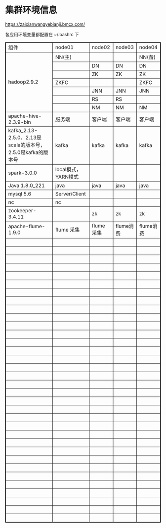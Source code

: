 # 集群环境信息

https://zaixianwangyebianji.bmcx.com/

各应用环境变量都配置在 ~/.bashrc 下

<table style="width:100%;" cellpadding="2" cellspacing="0" border="1" bordercolor="#000000">
	<tbody>
		<tr>
			<td>
				<span><span><span><span>组件</span> </span> </span> </span>
			</td>
			<td>
				<span><span><span><span>node01</span> </span> </span> </span>
			</td>
			<td>
				<span><span><span><span><span>node02</span><br />
</span> </span> </span> </span>
			</td>
			<td>
				<span><span><span><span><span>node03</span><br />
</span> </span> </span> </span>
			</td>
			<td>
				<span><span><span><span><span>node04</span><br />
</span> </span> </span> </span>
			</td>
		</tr>
		<tr>
			<td rowspan="7">
				<span><span><span><span>hadoop2.9.2<br />
</span> </span> </span> </span>
			</td>
			<td>
				<span><span><span><span>NN(主)<br />
</span> </span> </span> </span>
			</td>
			<td>
				<span><span><span><span><br />
</span> </span> </span> </span>
			</td>
			<td>
				<span><span><span><span><br />
</span> </span> </span> </span>
			</td>
			<td>
				<span><span><span><span>NN(备)<br />
</span> </span> </span> </span>
			</td>
		</tr>
		<tr>
			<td>
				<span><span><span><span><br />
</span> </span> </span> </span>
			</td>
			<td>
				<span><span><span><span>DN<br />
</span> </span> </span> </span>
			</td>
			<td>
				<span><span><span><span>DN<br />
</span> </span> </span> </span>
			</td>
			<td>
				<span><span><span><span>DN<br />
</span> </span> </span> </span>
			</td>
		</tr>
		<tr>
			<td>
				<span><span><span><span><br />
</span> </span> </span> </span>
			</td>
			<td>
				<span><span><span><span>ZK<br />
</span> </span> </span> </span>
			</td>
			<td>
				<span><span><span><span>ZK<br />
</span> </span> </span> </span>
			</td>
			<td>
				<span><span><span><span>ZK<br />
</span> </span> </span> </span>
			</td>
		</tr>
		<tr>
			<td>
				<span><span><span><span>ZKFC<br />
</span> </span> </span> </span>
			</td>
			<td>
				<span><span><span><span><br />
</span> </span> </span> </span>
			</td>
			<td>
				<span><span><span><span><br />
</span> </span> </span> </span>
			</td>
			<td>
				<span><span><span><span>ZKFC<br />
</span> </span> </span> </span>
			</td>
		</tr>
		<tr>
			<td>
				<span><span><span><span><br />
</span> </span> </span> </span>
			</td>
			<td>
				<span><span><span><span>JNN<br />
</span> </span> </span> </span>
			</td>
			<td>
				<span><span><span><span>JNN<br />
</span> </span> </span> </span>
			</td>
			<td>
				<span><span><span><span>JNN<br />
</span> </span> </span> </span>
			</td>
		</tr>
		<tr>
			<td>
				<span><span><span><span><br />
</span> </span> </span> </span>
			</td>
			<td>
				<span><span><span><span>RS<br />
</span> </span> </span> </span>
			</td>
			<td>
				<span><span><span><span>RS<br />
</span> </span> </span> </span>
			</td>
			<td>
				<span><span><span><span><br />
</span> </span> </span> </span>
			</td>
		</tr>
		<tr>
			<td>
				<span><span><span><span><br />
</span> </span> </span> </span>
			</td>
			<td>
				<span><span><span><span>NM<br />
</span> </span> </span> </span>
			</td>
			<td>
				<span><span><span><span>NM<br />
</span> </span> </span> </span>
			</td>
			<td>
				<span><span><span><span>NM<br />
</span> </span> </span> </span>
			</td>
		</tr>
		<tr>
			<td>
				<span><span><span><span>apache-hive-2.3.9-bin<br />
</span> </span> </span> </span>
			</td>
			<td>
				<span><span><span><span>服务端</span> </span> </span> </span>
			</td>
			<td>
				<span><span><span><span>客户端</span> </span> </span> </span>
			</td>
			<td>
				<span><span><span><span><span>客户端</span><br />
</span> </span> </span> </span>
			</td>
			<td>
				<span><span><span><span><span>客户端</span><br />
</span> </span> </span> </span>
			</td>
		</tr>
		<tr>
			<td>
				<span><span><span>kafka_2.13-2.5.0，2.13是scala的版本号，2.5.0是kafka的版本号<span><br />
</span> </span> </span> </span>
			</td>
			<td>
				<span><span><span><span>kafka<br />
</span> </span> </span> </span>
			</td>
			<td>
				<span><span><span><span>kafka<br />
</span> </span> </span> </span>
			</td>
			<td>
				<span><span><span><span>kafka<br />
</span> </span> </span> </span>
			</td>
			<td>
				<span><span><span><span>kafka<br />
</span> </span> </span> </span>
			</td>
		</tr>
		<tr>
			<td>
				<span><span><span>spark-3.0.0<span id="__kindeditor_bookmark_start_22__"></span></span> </span> </span>
			</td>
			<td>
				<span><span><span>local模式，YARN模式</span> </span> </span>
			</td>
			<td>
				<span><span><span><span><br />
</span> </span> </span> </span>
			</td>
			<td>
				<span><span><span><span><br />
</span> </span> </span> </span>
			</td>
			<td>
				<span><span><span><span><br />
</span> </span> </span> </span>
			</td>
		</tr>
		<tr>
			<td>
				<span><span><span>Java&nbsp;1.8.0_221</span> </span> </span>
			</td>
			<td>
				<span><span><span>java</span></span> </span>
			</td>
			<td>
				<span><span><span><span><span>java</span><br />
</span> </span> </span> </span>
			</td>
			<td>
				<span><span><span><span><span>java</span><br />
</span> </span> </span> </span>
			</td>
			<td>
				<span><span><span><span><span>java</span><br />
</span> </span> </span> </span>
			</td>
		</tr>
		<tr>
			<td>
				<span><span><span><span>mysql 5.6</span></span> </span> </span>
			</td>
			<td>
				<span><span><span><span>Server/Client</span></span> </span> </span>
			</td>
			<td>
				<span><span><span><span><br />
</span> </span> </span> </span>
			</td>
			<td>
				<span><span><span><span><br />
</span> </span> </span> </span>
			</td>
			<td>
				<span><span><span><span><br />
</span> </span> </span> </span>
			</td>
		</tr>
		<tr>
			<td>
				<span style="background-color:#FFFFFF;">nc</span><span></span>
			</td>
			<td>
				<span><span><span><span>nc</span></span></span></span>
			</td>
			<td>
				<span><span><span><span><br />
</span> </span> </span> </span>
			</td>
			<td>
				<span><span><span><span><br />
</span> </span> </span> </span>
			</td>
			<td>
				<span><span><span><span><br />
</span> </span> </span> </span>
			</td>
		</tr>
		<tr>
			<td>
				<span><span><span><span>zookeeper-3.4.11<br />
</span> </span> </span> </span>
			</td>
			<td>
				<span><span><span><span><br />
</span> </span> </span> </span>
			</td>
			<td>
				<span><span><span><span>zk</span></span></span> </span>
			</td>
			<td>
				<span><span><span><span>zk<br />
</span> </span> </span> </span>
			</td>
			<td>
				<span><span><span><span>zk<br />
</span> </span> </span> </span>
			</td>
		</tr>
		<tr>
			<td>
				<span><span><span><span>apache-flume-1.9.0<br />
</span> </span> </span> </span>
			</td>
			<td>
				<span><span><span><span>flume 采集<br />
</span> </span> </span> </span>
			</td>
			<td>
				<span><span><span><span>flume 采集<br />
</span> </span> </span> </span>
			</td>
			<td>
				<span><span><span><span>flume消费<br />
</span> </span> </span> </span>
			</td>
			<td>
				<span><span><span><span>flume消费<br />
</span> </span> </span> </span>
			</td>
		</tr>
		<tr>
			<td>
				<span><span><span><span><br />
</span> </span> </span> </span>
			</td>
			<td>
				<span><span><span><span><br />
</span> </span> </span> </span>
			</td>
			<td>
				<span><span><span><span><br />
</span> </span> </span> </span>
			</td>
			<td>
				<span><span><span><span><br />
</span> </span> </span> </span>
			</td>
			<td>
				<span><span><span><span><br />
</span> </span> </span> </span>
			</td>
		</tr>
		<tr>
			<td>
				<span><span><span><span><br />
</span> </span> </span> </span>
			</td>
			<td>
				<span><span><span><span><br />
</span> </span> </span> </span>
			</td>
			<td>
				<span><span><span><span><br />
</span> </span> </span> </span>
			</td>
			<td>
				<span><span><span><span><br />
</span> </span> </span> </span>
			</td>
			<td>
				<span><span><span><span><br />
</span> </span> </span> </span>
			</td>
		</tr>
		<tr>
			<td>
				<span><span><span><span><br />
</span> </span> </span> </span>
			</td>
			<td>
				<span><span><span><span><br />
</span> </span> </span> </span>
			</td>
			<td>
				<span><span><span><span><br />
</span> </span> </span> </span>
			</td>
			<td>
				<span><span><span><span><br />
</span> </span> </span> </span>
			</td>
			<td>
				<span><span><span><span><br />
</span> </span> </span> </span>
			</td>
		</tr>
		<tr>
			<td>
				<span><span><span><span><br />
</span> </span> </span> </span>
			</td>
			<td>
				<span><span><span><span><br />
</span> </span> </span> </span>
			</td>
			<td>
				<span><span><span><span><br />
</span> </span> </span> </span>
			</td>
			<td>
				<span><span><span><span><br />
</span> </span> </span> </span>
			</td>
			<td>
				<span><span><span><span><br />
</span> </span> </span> </span>
			</td>
		</tr>
		<tr>
			<td>
				<span><span><span><span><br />
</span> </span> </span> </span>
			</td>
			<td>
				<span><span><span><span><br />
</span> </span> </span> </span>
			</td>
			<td>
				<span><span><span><span><br />
</span> </span> </span> </span>
			</td>
			<td>
				<span><span><span><span><br />
</span> </span> </span> </span>
			</td>
			<td>
				<span><span><span><span><br />
</span> </span> </span> </span>
			</td>
		</tr>
		<tr>
			<td>
				<span><span><span><span><br />
</span> </span> </span> </span>
			</td>
			<td>
				<span><span><span><span><br />
</span> </span> </span> </span>
			</td>
			<td>
				<span><span><span><span><br />
</span> </span> </span> </span>
			</td>
			<td>
				<span><span><span><span><br />
</span> </span> </span> </span>
			</td>
			<td>
				<span><span><span><span><br />
</span> </span> </span> </span>
			</td>
		</tr>
		<tr>
			<td>
				<span><span><span><span><br />
</span> </span> </span> </span>
			</td>
			<td>
				<span><span><span><span><br />
</span> </span> </span> </span>
			</td>
			<td>
				<span><span><span><span><br />
</span> </span> </span> </span>
			</td>
			<td>
				<span><span><span><span><br />
</span> </span> </span> </span>
			</td>
			<td>
				<span><span><span><span><br />
</span> </span> </span> </span>
			</td>
		</tr>
		<tr>
			<td>
				<span><span><span><span><br />
</span> </span> </span> </span>
			</td>
			<td>
				<span><span><span><span><br />
</span> </span> </span> </span>
			</td>
			<td>
				<span><span><span><span><br />
</span> </span> </span> </span>
			</td>
			<td>
				<span><span><span><span><br />
</span> </span> </span> </span>
			</td>
			<td>
				<span><span><span><span><br />
</span> </span> </span> </span>
			</td>
		</tr>
		<tr>
			<td>
				<span><span><span><span><br />
</span> </span> </span> </span>
			</td>
			<td>
				<span><span><span><span><br />
</span> </span> </span> </span>
			</td>
			<td>
				<span><span><span><span><br />
</span> </span> </span> </span>
			</td>
			<td>
				<span><span><span><span><br />
</span> </span> </span> </span>
			</td>
			<td>
				<span><span><span><span><br />
</span> </span> </span> </span>
			</td>
		</tr>
		<tr>
			<td>
				<span><span><span><span><br />
</span> </span> </span> </span>
			</td>
			<td>
				<span><span><span><span><br />
</span> </span> </span> </span>
			</td>
			<td>
				<span><span><span><span><br />
</span> </span> </span> </span>
			</td>
			<td>
				<span><span><span><span><br />
</span> </span> </span> </span>
			</td>
			<td>
				<span><span><span><span><br />
</span> </span> </span> </span>
			</td>
		</tr>
		<tr>
			<td>
				<span><span><span><span><br />
</span> </span> </span> </span>
			</td>
			<td>
				<span><span><span><span><br />
</span> </span> </span> </span>
			</td>
			<td>
				<span><span><span><span><br />
</span> </span> </span> </span>
			</td>
			<td>
				<span><span><span><span><br />
</span> </span> </span> </span>
			</td>
			<td>
				<span><span><span><span><br />
</span> </span> </span> </span>
			</td>
		</tr>
		<tr>
			<td>
				<span><span><span><span><br />
</span> </span> </span> </span>
			</td>
			<td>
				<span><span><span><span><br />
</span> </span> </span> </span>
			</td>
			<td>
				<span><span><span><span><br />
</span> </span> </span> </span>
			</td>
			<td>
				<span><span><span><span><br />
</span> </span> </span> </span>
			</td>
			<td>
				<span><span><span><span><br />
</span> </span> </span> </span>
			</td>
		</tr>
		<tr>
			<td>
				<span><span><span><span><br />
</span> </span> </span> </span>
			</td>
			<td>
				<span><span><span><span><br />
</span> </span> </span> </span>
			</td>
			<td>
				<span><span><span><span><br />
</span> </span> </span> </span>
			</td>
			<td>
				<span><span><span><span><br />
</span> </span> </span> </span>
			</td>
			<td>
				<span><span><span><span><br />
</span> </span> </span> </span>
			</td>
		</tr>
		<tr>
			<td>
				<span><span><span><span><br />
</span> </span> </span> </span>
			</td>
			<td>
				<span><span><span><span><br />
</span> </span> </span> </span>
			</td>
			<td>
				<span><span><span><span><br />
</span> </span> </span> </span>
			</td>
			<td>
				<span><span><span><span><br />
</span> </span> </span> </span>
			</td>
			<td>
				<span><span><span><span><br />
</span> </span> </span> </span>
			</td>
		</tr>
		<tr>
			<td>
				<span><span><span><span><br />
</span> </span> </span> </span>
			</td>
			<td>
				<span><span><span><span><br />
</span> </span> </span> </span>
			</td>
			<td>
				<span><span><span><span><br />
</span> </span> </span> </span>
			</td>
			<td>
				<span><span><span><span><br />
</span> </span> </span> </span>
			</td>
			<td>
				<span><span><span><span><br />
</span> </span> </span> </span>
			</td>
		</tr>
		<tr>
			<td>
				<span><span><span><span><br />
</span> </span> </span> </span>
			</td>
			<td>
				<span><span><span><span><br />
</span> </span> </span> </span>
			</td>
			<td>
				<span><span><span><span><br />
</span> </span> </span> </span>
			</td>
			<td>
				<span><span><span><span><br />
</span> </span> </span> </span>
			</td>
			<td>
				<span><span><span><span><br />
</span> </span> </span> </span>
			</td>
		</tr>
		<tr>
			<td>
				<span><span><span><span><br />
</span> </span> </span> </span>
			</td>
			<td>
				<span><span><span><span><br />
</span> </span> </span> </span>
			</td>
			<td>
				<span><span><span><span><br />
</span> </span> </span> </span>
			</td>
			<td>
				<span><span><span><span><br />
</span> </span> </span> </span>
			</td>
			<td>
				<span><span><span><span><br />
</span> </span> </span> </span>
			</td>
		</tr>
		<tr>
			<td>
				<span><span><span><span><br />
</span> </span> </span> </span>
			</td>
			<td>
				<span><span><span><span><br />
</span> </span> </span> </span>
			</td>
			<td>
				<span><span><span><span><br />
</span> </span> </span> </span>
			</td>
			<td>
				<span><span><span><span><br />
</span> </span> </span> </span>
			</td>
			<td>
				<span><span><span><span><br />
</span> </span> </span> </span>
			</td>
		</tr>
		<tr>
			<td>
				<span><span><span><span><br />
</span> </span> </span> </span>
			</td>
			<td>
				<span><span><span><span><br />
</span> </span> </span> </span>
			</td>
			<td>
				<span><span><span><span><br />
</span> </span> </span> </span>
			</td>
			<td>
				<span><span><span><span><br />
</span> </span> </span> </span>
			</td>
			<td>
				<span><span><span><span><br />
</span> </span> </span> </span>
			</td>
		</tr>
		<tr>
			<td>
				<span><span><span><span><br />
</span> </span> </span> </span>
			</td>
			<td>
				<span><span><span><span><br />
</span> </span> </span> </span>
			</td>
			<td>
				<span><span><span><span><br />
</span> </span> </span> </span>
			</td>
			<td>
				<span><span><span><span><br />
</span> </span> </span> </span>
			</td>
			<td>
				<span><span><span><span><br />
</span> </span> </span> </span>
			</td>
		</tr>
		<tr>
			<td>
				<span><span><span><span><br />
</span> </span> </span> </span>
			</td>
			<td>
				<span><span><span><span><br />
</span> </span> </span> </span>
			</td>
			<td>
				<span><span><span><span><br />
</span> </span> </span> </span>
			</td>
			<td>
				<span><span><span><span><br />
</span> </span> </span> </span>
			</td>
			<td>
				<span><span><span><span><br />
</span> </span> </span> </span>
			</td>
		</tr>
		<tr>
			<td>
				<span><span><span><span><br />
</span> </span> </span> </span>
			</td>
			<td>
				<span><span><span><span><br />
</span> </span> </span> </span>
			</td>
			<td>
				<span><span><span><span><br />
</span> </span> </span> </span>
			</td>
			<td>
				<span><span><span><span><br />
</span> </span> </span> </span>
			</td>
			<td>
				<span><span><span><span><br />
</span> </span> </span> </span>
			</td>
		</tr>
		<tr>
			<td>
				<span><span><span><span><br />
</span> </span> </span> </span>
			</td>
			<td>
				<span><span><span><span><br />
</span> </span> </span> </span>
			</td>
			<td>
				<span><span><span><span><br />
</span> </span> </span> </span>
			</td>
			<td>
				<span><span><span><span><br />
</span> </span> </span> </span>
			</td>
			<td>
				<span><span><span><span><br />
</span> </span> </span> </span>
			</td>
		</tr>
		<tr>
			<td>
				<span><span><span><span><br />
</span> </span> </span> </span>
			</td>
			<td>
				<span><span><span><span><br />
</span> </span> </span> </span>
			</td>
			<td>
				<span><span><span><span><br />
</span> </span> </span> </span>
			</td>
			<td>
				<span><span><span><span><br />
</span> </span> </span> </span>
			</td>
			<td>
				<span><span><span><span><br />
</span> </span> </span> </span>
			</td>
		</tr>
		<tr>
			<td>
				<span><span><span><span><br />
</span> </span> </span> </span>
			</td>
			<td>
				<span><span><span><span><br />
</span> </span> </span> </span>
			</td>
			<td>
				<span><span><span><span><br />
</span> </span> </span> </span>
			</td>
			<td>
				<span><span><span><span><br />
</span> </span> </span> </span>
			</td>
			<td>
				<span><span><span><span><br />
</span> </span> </span> </span>
			</td>
		</tr>
		<tr>
			<td>
				<span><span><span><span><br />
</span> </span> </span> </span>
			</td>
			<td>
				<span><span><span><span><br />
</span> </span> </span> </span>
			</td>
			<td>
				<span><span><span><span><br />
</span> </span> </span> </span>
			</td>
			<td>
				<span><span><span><span><br />
</span> </span> </span> </span>
			</td>
			<td>
				<span><span><span><span><br />
</span> </span> </span> </span>
			</td>
		</tr>
		<tr>
			<td>
				<span><span><span><span><br />
</span> </span> </span> </span>
			</td>
			<td>
				<span><span><span><span><br />
</span> </span> </span> </span>
			</td>
			<td>
				<span><span><span><span><br />
</span> </span> </span> </span>
			</td>
			<td>
				<span><span><span><span><br />
</span> </span> </span> </span>
			</td>
			<td>
				<span><span><span><span><br />
</span> </span> </span> </span>
			</td>
		</tr>
		<tr>
			<td>
				<span><span><span><span><br />
</span> </span> </span> </span>
			</td>
			<td>
				<span><span><span><span><br />
</span> </span> </span> </span>
			</td>
			<td>
				<span><span><span><span><br />
</span> </span> </span> </span>
			</td>
			<td>
				<span><span><span><span><br />
</span> </span> </span> </span>
			</td>
			<td>
				<span><span><span><span><br />
</span> </span> </span> </span>
			</td>
		</tr>
		<tr>
			<td>
				<span><span><span><span><br />
</span> </span> </span> </span>
			</td>
			<td>
				<span><span><span><span><br />
</span> </span> </span> </span>
			</td>
			<td>
				<span><span><span><span><br />
</span> </span> </span> </span>
			</td>
			<td>
				<span><span><span><span><br />
</span> </span> </span> </span>
			</td>
			<td>
				<span><span><span><span><br />
</span> </span> </span> </span>
			</td>
		</tr>
		<tr>
			<td>
				<span><span><span><span><br />
</span> </span> </span> </span>
			</td>
			<td>
				<span><span><span><span><br />
</span> </span> </span> </span>
			</td>
			<td>
				<span><span><span><span><br />
</span> </span> </span> </span>
			</td>
			<td>
				<span><span><span><span><br />
</span> </span> </span> </span>
			</td>
			<td>
				<span><span><span><span><br />
</span> </span> </span> </span>
			</td>
		</tr>
		<tr>
			<td>
				<span><span><span><span><br />
</span> </span> </span> </span>
			</td>
			<td>
				<span><span><span><span><br />
</span> </span> </span> </span>
			</td>
			<td>
				<span><span><span><span><br />
</span> </span> </span> </span>
			</td>
			<td>
				<span><span><span><span><br />
</span> </span> </span> </span>
			</td>
			<td>
				<span><span><span><span><br />
</span> </span> </span> </span>
			</td>
		</tr>
		<tr>
			<td>
				<span><span><span><span><br />
</span> </span> </span> </span>
			</td>
			<td>
				<span><span><span><span><br />
</span> </span> </span> </span>
			</td>
			<td>
				<span><span><span><span><br />
</span> </span> </span> </span>
			</td>
			<td>
				<span><span><span><span><br />
</span> </span> </span> </span>
			</td>
			<td>
				<span><span><span><span><br />
</span> </span> </span> </span>
			</td>
		</tr>
		<tr>
			<td>
				<span><span><span><span><br />
</span> </span> </span> </span>
			</td>
			<td>
				<span><span><span><span><br />
</span> </span> </span> </span>
			</td>
			<td>
				<span><span><span><span><br />
</span> </span> </span> </span>
			</td>
			<td>
				<span><span><span><span><br />
</span> </span> </span> </span>
			</td>
			<td>
				<span><span><span><span><br />
</span> </span> </span> </span>
			</td>
		</tr>
		<tr>
			<td>
				<span><span><span><span><br />
</span> </span> </span> </span>
			</td>
			<td>
				<span><span><span><span><br />
</span> </span> </span> </span>
			</td>
			<td>
				<span><span><span><span><br />
</span> </span> </span> </span>
			</td>
			<td>
				<span><span><span><span><br />
</span> </span> </span> </span>
			</td>
			<td>
				<span><span><span><span><br />
</span> </span> </span> </span>
			</td>
		</tr>
	</tbody>
</table>